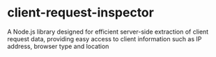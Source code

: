 # client-request-inspector
A Node.js library designed for efficient server-side extraction of client request data, providing easy access to client information such as IP address, browser type and location 
